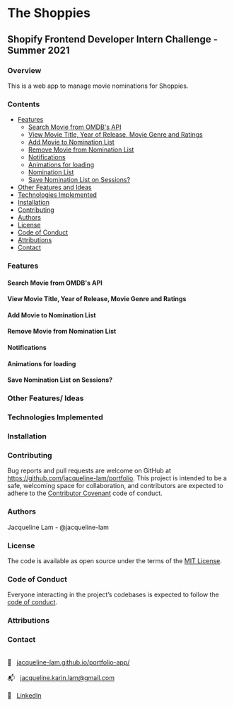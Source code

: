 # The Shoppies
## Shopify Frontend Developer Intern Challenge - Summer 2021

### Overview
This is a web app to manage movie nominations for Shoppies.

### Contents
- [Features](#features)
  * [Search Movie from OMDB's API](#)
  * [View Movie Title, Year of Release, Movie Genre and Ratings](#)
  * [Add Movie to Nomination List](#)
  * [Remove Movie from Nomination List](#)
  * [Notifications](#)
  * [Animations for loading](#)
  * [Nomination List](#)
  * [Save Nomination List on Sessions?](#)
- [Other Features and Ideas](#other-features-and-ideas)
- [Technologies Implemented](#technologies-implemented)
- [Installation](#installation)
- [Contributing](#contributing)
- [Authors](#authors)
- [License](#license)
- [Code of Conduct](#code-of-conduct)
- [Attributions](#attributions)
- [Contact](#contact)

### Features
#### Search Movie from OMDB's API
#### View Movie Title, Year of Release, Movie Genre and Ratings
#### Add Movie to Nomination List
#### Remove Movie from Nomination List
#### Notifications
#### Animations for loading
#### Save Nomination List on Sessions?

### Other Features/ Ideas

### Technologies Implemented

### Installation

### Contributing
Bug reports and pull requests are welcome on GitHub at https://github.com/jacqueline-lam/portfolio. This project is intended to be a safe, welcoming space for collaboration, and contributors are expected to adhere to the [Contributor Covenant](http://contributor-covenant.org) code of conduct.

### Authors
Jacqueline Lam - @jacqueline-lam

### License

The code is available as open source under the terms of the [MIT License](https://opensource.org/licenses/MIT).

### Code of Conduct

Everyone interacting in the project’s codebases is expected to follow the [code of conduct](https://github.com/jacqueline-lam/bolderer_sinatra_app/blob/master/CODE_OF_CONDUCT.md).

### Attributions


### Contact
<br>:link: &nbsp; [jacqueline-lam.github.io/portfolio-app/](https://jacqueline-lam.github.io/portfolio-app/) <br>
<br>:mailbox_with_mail: &nbsp; jacqueline.karin.lam@gmail.com <br>
<br>:briefcase: &nbsp; [LinkedIn](https://www.linkedin.com/in/utkarsh-patadia-a291a7171/)
